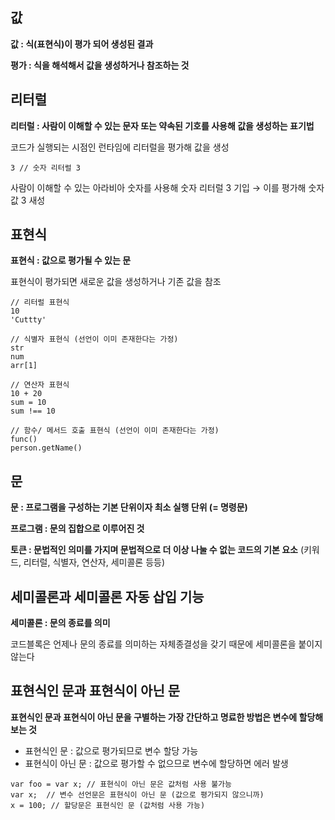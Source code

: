 ## **값**

**값 : 식(표현식)이 평가 되어 생성된 결과**

**평가 : 식을 해석해서 값을 생성하거나 참조하는 것**

## **리터럴**

**리터럴 : 사람이 이해할 수 있는 문자 또는 약속된 기호를 사용해 값을 생성하는 표기법**

코드가 실행되는 시점인 런타임에 리터럴을 평가해 값을 생성

```
3 // 숫자 리터럴 3
```

사람이 이해할 수 있는 아라비아 숫자를 사용해 숫자 리터럴 3 기입 → 이를 평가해 숫자 값 3 새성

## **표현식**

**표현식 : 값으로 평가될 수 있는 문**

표현식이 평가되면 새로운 값을 생성하거나 기존 값을 참조

```
// 리터럴 표현식
10 
'Cuttty'

// 식별자 표현식 (선언이 이미 존재한다는 가정)
str
num
arr[1]

// 연산자 표현식
10 + 20
sum = 10
sum !== 10

// 함수/ 메서드 호출 표현식 (선언이 이미 존재한다는 가정)
func()
person.getName()
```

## **문**

**문 : 프로그램을 구성하는 기본 단위이자 최소 실행 단위 (= 명령문)**

**프로그램 : 문의 집합으로 이루어진 것**

**토큰 : 문법적인 의미를 가지며 문법적으로 더 이상 나눌 수 없는 코드의 기본 요소** (키워드, 리터럴, 식별자, 연산자, 세미콜론 등등)

## **세미콜론과 세미콜론 자동 삽입 기능**

**세미콜론 : 문의 종료를 의미** 

코드블록은 언제나 문의 종료를 의미하는 자체종결성을 갖기 때문에 세미콜론을 붙이지 않는다

## **표현식인 문과 표현식이 아닌 문**

**표현식인 문과 표현식이 아닌 문을 구별하는 가장 간단하고 명료한 방법은 변수에 할당해 보는 것**

-   표현식인 문 : 값으로 평가되므로 변수 할당 가능
-   표현식이 아닌 문 : 값으로 평가할 수 없으므로 변수에 할당하면 에러 발생

```
var foo = var x; // 표현식이 아닌 문은 값처럼 사용 불가능
var x;	// 변수 선언문은 표현식이 아닌 문 (값으로 평가되지 않으니까)
x = 100; // 할당문은 표현식인 문 (값처럼 사용 가능)
```
